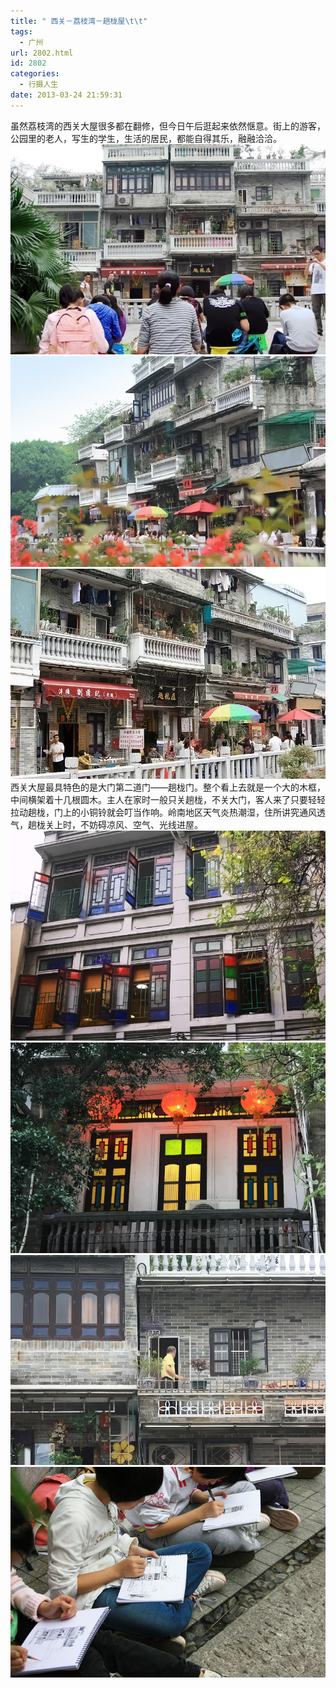 ```yaml
---
title: " 西关－荔枝湾－趟栊屋\t\t"
tags:
  - 广州
url: 2802.html
id: 2802
categories:
  - 行摄人生
date: 2013-03-24 21:59:31
---
```


虽然荔枝湾的西关大屋很多都在翻修，但今日午后逛起来依然惬意。街上的游客，公园里的老人，写生的学生，生活的居民，都能自得其乐，融融洽洽。 ![xiguan_03](../../images//2013/03/xiguan_03.jpg) ![xiguan_02](../../images//2013/03/xiguan_02.jpg) ![xiguan_01](../../images//2013/03/xiguan_01.jpg) 西关大屋最具特色的是大门第二道门——趟栊门。整个看上去就是一个大的木框，中间横架着十几根圆木。主人在家时一般只关趟栊，不关大门，客人来了只要轻轻拉动趟栊，门上的小铜铃就会叮当作响。岭南地区天气炎热潮湿，住所讲究通风透气，趟栊关上时，不妨碍凉风、空气、光线进屋。 ![xiguan_07](../../images//2013/03/xiguan_07.jpg) ![xiguan_06](../../images//2013/03/xiguan_06.jpg) ![xiguan_05](../../images//2013/03/xiguan_05.jpg) ![xiguan_04](../../images//2013/03/xiguan_04.jpg)